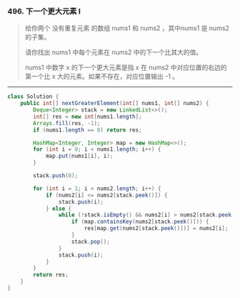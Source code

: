 ### 496. 下一个更大元素 I

>给你两个 没有重复元素 的数组 nums1 和 nums2 ，其中nums1 是 nums2 的子集。
>
>请你找出 nums1 中每个元素在 nums2 中的下一个比其大的值。
>
>nums1 中数字 x 的下一个更大元素是指 x 在 nums2 中对应位置的右边的第一个比 x 大的元素。如果不存在，对应位置输出 -1 。
***
```java
class Solution {
    public int[] nextGreaterElement(int[] nums1, int[] nums2) {
        Deque<Integer> stack = new LinkedList<>();
        int[] res = new int[nums1.length];
        Arrays.fill(res, -1);
        if (nums1.length == 0) return res;

        HashMap<Integer, Integer> map = new HashMap<>();
        for (int i = 0; i < nums1.length; i++) {
            map.put(nums1[i], i);
        }

        stack.push(0);

        for (int i = 1; i < nums2.length; i++) {
            if (nums2[i] <= nums2[stack.peek()]) {
                stack.push(i);
            } else {
                while (!stack.isEmpty() && nums2[i] > nums2[stack.peek()]) {
                    if (map.containsKey(nums2[stack.peek()])) {
                        res[map.get(nums2[stack.peek()])] = nums2[i];
                    }
                    stack.pop();
                }
                stack.push(i);
            }
        }
        return res;
    }
}
```